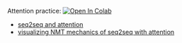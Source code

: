 ﻿Attention practice:
[![Open In Colab](https://colab.research.google.com/assets/colab-badge.svg)](https://colab.research.google.com/github/girafe-ai/ml-course/blob/23s_advanced/week03_machine_translation/attention_basics_and_tensorboard.ipynb)

* [seq2seq and attention](https://lena-voita.github.io/nlp_course/seq2seq_and_attention.html)
* [visualizing NMT mechanics of seq2seq with attention](https://jalammar.github.io/visualizing-neural-machine-translation-mechanics-of-seq2seq-models-with-attention/)
